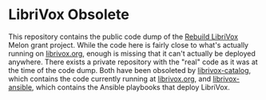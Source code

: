 # LibriVox Obsolete

This repository contains the public code dump of the [Rebuild
LibriVox](https://librivox.org/2012/04/05/100-million-dowloads-and-a-mellon-foundation-grant/)
Melon grant project. While the code here is fairly close to what's actually
running on [librivox.org](https://librivox.org/), enough is missing that it
can't actually be deployed anywhere. There exists a private repository with the
"real" code as it was at the time of the code dump. Both have been obsoleted by
[librivox-catalog](https://github.com/LibriVox/librivox-catalog), which
contains the code currently running at [librivox.org](https://librivox.org/),
and [librivox-ansible](https://github.com/LibriVox/librivox-ansible), which
contains the Ansible playbooks that deploy LibriVox.
